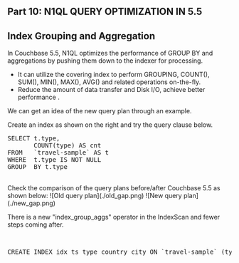 ## <b> Part 10: N1QL QUERY OPTIMIZATION IN 5.5 </b>

## Index Grouping and Aggregation

In Couchbase 5.5, N1QL optimizes the performance of GROUP BY and aggregations by pushing them down to the indexer for processing. 

- It can utilize the covering index to perform GROUPING, COUNT(), SUM(), MIN(), MAX(), AVG() and related operations on-the-fly.
- Reduce the amount of data transfer and Disk I/O, achieve better performance .

We can get an idea of the new query plan through an example.

Create an index as shown on the right and try the query clause below.
<br>

<pre>
SELECT t.type, 
       COUNT(type) AS cnt 
FROM   `travel-sample` AS t 
WHERE  t.type IS NOT NULL 
GROUP  BY t.type 
</pre>

<br>
Check the comparison of the query plans before/after Couchbase 5.5 as shown below:
![Old query plan](./old_gap.png)
![New query plan](./new_gap.png)

There is a new "index_group_aggs" operator in the IndexScan and fewer steps coming after. 


<br>

<pre id="example">
CREATE INDEX idx_ts_type_country_city ON `travel-sample` (type, country, city);
</pre>
 
